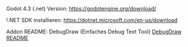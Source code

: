 Godot 4.3 (.net) Version:   https://godotengine.org/download/

!.NET SDK installieren:     https://dotnet.microsoft.com/en-us/download


Addon README:
DebugDraw (Einfaches Debug Text Tool)
[DebugDraw README](addons/debug_draw_3d/README.md)
